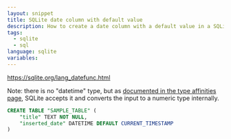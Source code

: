 ```yaml
---
layout: snippet
title: SQLite date column with default value
description: How to create a date column with a default value in a SQLite database
tags:
  - sqlite
  - sql
language: sqlite
variables:
---
```


<https://sqlite.org/lang_datefunc.html>

Note: there is no "datetime" type, but as [documented in the type affinities page](https://sqlite.org/datatype3.html),
SQLite accepts it and converts the input to a numeric type internally.

```sql
CREATE TABLE "SAMPLE_TABLE" (
    "title" TEXT NOT NULL,
    "inserted_date" DATETIME DEFAULT CURRENT_TIMESTAMP
)
```